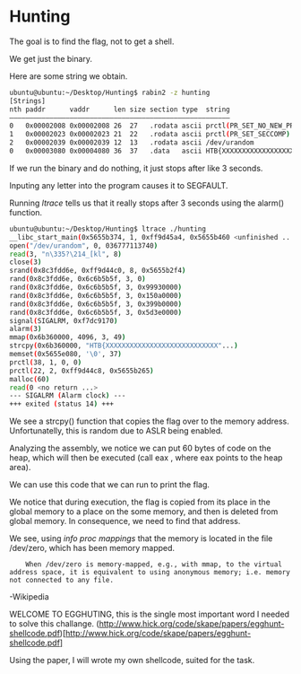 # Hunting

The goal is to find the flag, not to get a shell.

We get just the binary.

Here are some string we obtain.
```bash
ubuntu@ubuntu:~/Desktop/Hunting$ rabin2 -z hunting 
[Strings]
nth paddr      vaddr      len size section type  string
―――――――――――――――――――――――――――――――――――――――――――――――――――――――
0   0x00002008 0x00002008 26  27   .rodata ascii prctl(PR_SET_NO_NEW_PRIVS)
1   0x00002023 0x00002023 21  22   .rodata ascii prctl(PR_SET_SECCOMP)
2   0x00002039 0x00002039 12  13   .rodata ascii /dev/urandom
0   0x00003080 0x00004080 36  37   .data   ascii HTB{XXXXXXXXXXXXXXXXXXXXXXXXXXXXXXX}
```

If we run the binary and do nothing, it just stops after like 3 seconds.

Inputing any letter into the program causes it to SEGFAULT.

Running *ltrace* tells us that it really stops after 3 seconds using the alarm() function.

```bash
ubuntu@ubuntu:~/Desktop/Hunting$ ltrace ./hunting 
__libc_start_main(0x5655b374, 1, 0xff9d45a4, 0x5655b460 <unfinished ...>
open("/dev/urandom", 0, 036777113740)                                                                                        = 3
read(3, "n\335?\214_[kl", 8)                                                                                                 = 8
close(3)                                                                                                                     = 0
srand(0x8c3fdd6e, 0xff9d44c0, 8, 0x5655b2f4)                                                                                 = 0
rand(0x8c3fdd6e, 0x6c6b5b5f, 3, 0)                                                                                           = 0x31fc9993
rand(0x8c3fdd6e, 0x6c6b5b5f, 3, 0x99930000)                                                                                  = 0x32eb150a
rand(0x8c3fdd6e, 0x6c6b5b5f, 3, 0x150a0000)                                                                                  = 0x4156399b
rand(0x8c3fdd6e, 0x6c6b5b5f, 3, 0x399b0000)                                                                                  = 0x7dd65d3e
rand(0x8c3fdd6e, 0x6c6b5b5f, 3, 0x5d3e0000)                                                                                  = 0x59cd6b36
signal(SIGALRM, 0xf7dc9170)                                                                                                  = 0
alarm(3)                                                                                                                     = 0
mmap(0x6b360000, 4096, 3, 49)                                                                                                = 0x6b360000
strcpy(0x6b360000, "HTB{XXXXXXXXXXXXXXXXXXXXXXXXXXXX"...)                                                                    = 0x6b360000
memset(0x5655e080, '\0', 37)                                                                                                 = 0x5655e080
prctl(38, 1, 0, 0)                                                                                                           = 0
prctl(22, 2, 0xff9d44c8, 0x5655b265)                                                                                         = 0
malloc(60)                                                                                                                   = 0x5798a1a0
read(0 <no return ...>
--- SIGALRM (Alarm clock) ---
+++ exited (status 14) +++
```

We see a strcpy() function that copies the flag over to the memory address. Unfortunatelly, this is random due to ASLR being enabled.

Analyzing the assembly, we notice we can put 60 bytes of code on the heap, which will then be executed (call eax , where eax points to the heap area).

We can use this code that we can run to print the flag.

We notice that during execution, the flag is copied from its place in the global memory to a place on the some memory, and then is deleted from global memory.
In consequence, we need to find that address.

We see, using *info proc mappings* that the memory is located in the file /dev/zero, which has been memory mapped.

```
	When /dev/zero is memory-mapped, e.g., with mmap, to the virtual address space, it is equivalent to using anonymous memory; i.e. memory not connected to any file. 
```
-Wikipedia

WELCOME TO EGGHUTING, this is the single most important word I needed to solve this challange. (http://www.hick.org/code/skape/papers/egghunt-shellcode.pdf)[http://www.hick.org/code/skape/papers/egghunt-shellcode.pdf]

Using the paper, I will wrote my own shellcode, suited for the task.